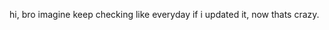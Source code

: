 hi, bro imagine keep checking like everyday if i updated it, now thats crazy.

<head>
    <style>
        .curved-gif {
            width: 500px; /* stop trying to copy bro */
            height: auto;
            border-radius: 35px;
            overflow: hidden;
        }
        img {
            width: 100%; 
            height: auto;
        }

    body {
        overflow: hidden; /* stop scrolling */
    }

    </style>
</head>
<body>
    <div class="curved-gif">
        <img src="https://c.tenor.com/pA78COWi2lIAAAAd/tenor.gif" alt="Curved GIF">
    </div>

</body>
</html>
